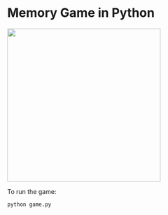 # Memory Game in Python



<img src="https://github.com/user-attachments/assets/7b8d7e5d-1f75-42a9-9678-c46ebed098df" width="350">

To run the game:

```bash
python game.py
```
